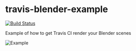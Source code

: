 travis-blender-example
======================

[![Build Status](https://travis-ci.org/loa/travis-blender-example.png?branch=master)](https://travis-ci.org/loa/travis-blender-example)

Example of how to get Travis CI render your Blender scenes

![Example](http://loa.github.io/travis-blender-example/example_1.png)
